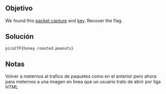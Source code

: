 ## Objetivo
We found this [packet capture](https://jupiter.challenges.picoctf.org/static/fbf98e695555a2a48fe42c9a245de376/capture.pcap) and [key](https://jupiter.challenges.picoctf.org/static/fbf98e695555a2a48fe42c9a245de376/picopico.key). Recover the flag.
## Solución
```bash
picoCTF{honey.roasted.peanuts}
```
## Notas
Volver a meternos al trafico de paquetes como en el anterior pero ahora para meternos a una imagen en linea que un usuario trato de abrir por liga HTML
